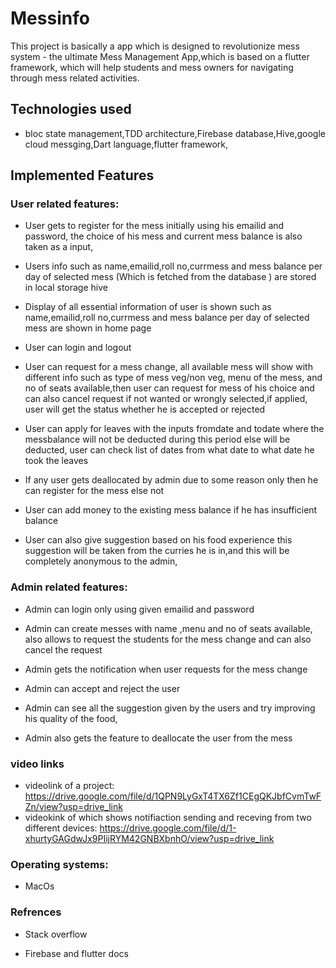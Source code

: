 # Messinfo

This project is basically a app which is designed to revolutionize mess system  - the ultimate Mess Management App,which is based on a flutter framework, which will help students and mess owners for navigating through mess related activities.

## Technologies used
- bloc state management,TDD architecture,Firebase database,Hive,google cloud messging,Dart language,flutter framework,

## Implemented Features

### User related features:

- User gets to register for the mess initially using his emailid and password, the choice of his mess and current mess balance is also taken as a input,

- Users info such as name,emailid,roll no,currmess and mess balance per day of selected mess (Which is fetched from the database ) are stored in local storage hive 

- Display of all essential information of user is shown such as name,emailid,roll no,currmess and mess balance per day of selected mess are shown in home page 

- User can login and logout 

- User can request for a mess change, all available mess will show with different  info such as type of mess veg/non veg, menu of the mess, and no of seats available,then user can request for mess of his choice and can also cancel request if not wanted or wrongly selected,if applied, user will get the status whether he is accepted or rejected

- User can apply for leaves with the inputs fromdate and todate  where the messbalance will not be deducted during this period else will be deducted, user can check list of dates from what date to what date he took the leaves

- If any user gets deallocated by admin due to some reason only then he can register for the mess else not

- User can add money to the existing mess balance if he has insufficient balance

- User can also give suggestion based on his food experience this suggestion will be taken from the curries he is in,and this will be completely anonymous to the admin,

### Admin related features:

- Admin can login only using given emailid and password 

- Admin can create messes with name ,menu and no of seats available, also allows to request the students for the mess change and can also cancel the request

- Admin gets the notification when user requests for the mess change

- Admin can accept and reject the user

- Admin can see all the suggestion given by the users and try improving his quality of the food,

- Admin also gets the feature to deallocate the user from the mess

### video links

- videolink of a project:  https://drive.google.com/file/d/1QPN9LyGxT4TX6Zf1CEgQKJbfCvmTwFZn/view?usp=drive_link
- videokink of which shows notifiaction sending and receving from two different devices: https://drive.google.com/file/d/1-xhurtyGAGdwJx9PIijRYM42GNBXbnhO/view?usp=drive_link


### Operating systems:
- MacOs

### Refrences

- Stack overflow

- Firebase and flutter docs


